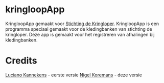 # kringloopApp
KringloopApp gemaakt voor [Stichting de Kringloper](www.kringloper.nl).
KringloopApp is een programma speciaal gemaakt voor de kledingbanken van stichting de kringloper.
Deze app is gemaakt voor het registreren van afhalingen bij kledingbanken.

# Credits

[Luciano Kannekens](www.github.com/foxydepiraat/kringloopApp) - eerste versie
[Nigel Koremans](www.github.com/HyperNeutron/) - deze versie
